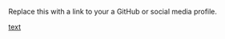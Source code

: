 Replace this with a link to your a GitHub or social media profile.

[text](https://parvathydevu/markdown-portfolio.com) 
